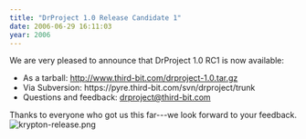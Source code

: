 ```yaml
---
title: "DrProject 1.0 Release Candidate 1"
date: 2006-06-29 16:11:03
year: 2006
---
```

We are very pleased to announce that DrProject 1.0  RC1 is now  available:
<ul>
	<li>As a tarball: <a class="ext-link" href="http://www.third-bit.com/drproject-1.0.tar.gz">http://www.third-bit.com/drproject-1.0.tar.gz</a></li>
	<li>Via Subversion: https://pyre.third-bit.com/svn/drproject/trunk</li>
	<li>Questions and feedback: <a href="mailto:drproject@third-bit.com">drproject@third-bit.com</a></li>
</ul>
Thanks to everyone who got us this far---we look forward to your feedback.

<img id="image531" alt="krypton-release.png" src="{{site.github.url}}/files/2006/06/krypton-release.png" />
